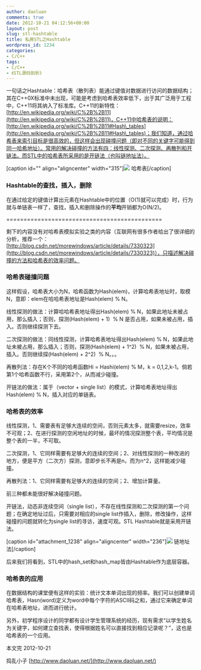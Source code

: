 ```yaml
---
author: daoluan
comments: true
date: 2012-10-21 04:12:56+00:00
layout: post
slug: stl-hashtable
title: 私房STL之Hashtable
wordpress_id: 1234
categories:
- C/C++
tags:
- C/C++
- 《STL源码剖析》
---
```


一句话之Hashtable：哈希表（散列表）能通过键值对数据进行访问的数据结构；其在C++0X标准中未出现，可能是考虑到哈希表效率低下，出于其广泛用于工程中，C++11将其纳入了标准库。C++11的新特性：[http://en.wikipedia.org/wiki/C%2B%2B11](http://en.wikipedia.org/wiki/C%2B%2B11)，C++11中哈希表的说明：[http://en.wikipedia.org/wiki/C%2B%2B11#Hash\_tables](http://en.wikipedia.org/wiki/C%2B%2B11#Hash\_tables)；我们知道，通过哈希表来索引目标是很高效的，但这样会出现碰撞问题（即对不同的关键字可能得到同一哈希地址）。常用的解决碰撞的方法有四：线性探测、二次探测、再散列和开链法。而STL中的哈希表所采用的是开链法（也叫链地址法）。

<!-- more -->

[caption id="" align="aligncenter" width="315"]![](http://upload.wikimedia.org/wikipedia/commons/thumb/7/7d/Hash\_table\_3\_1\_1\_0\_1\_0\_0\_SP.svg/315px-Hash\_table\_3\_1\_1\_0\_1\_0\_0\_SP.svg.png) 哈希表[/caption]


### Hashtable的查找，插入，删除


在通过给定的键值计算出元素在Hashtable中的位置（O(1)就可以完成）时，行为就与单链表一样了，查找，插入和删除操作的**平均**开销都为O(N/2)。


=============================================


剩下的内容没有对哈希表模拟实验之类的内容（互联网有很多作者给出了很详细的分析，推荐一个：[http://blog.csdn.net/morewindows/article/details/7330323](http://blog.csdn.net/morewindows/article/details/7330323)），只描述解决碰撞的方法和哈希表的效率问题。


### 哈希表碰撞问题


这样假设，哈希表大小为N，哈希函数为Hash(elem)，计算哈希表地址时，取模N，意即：elem在哈哈希表地址是Hash(elem) % N。

线性探测的做法：计算哈哈希表地址得出Hash(elem) % N，如果此地址未被占用，那么插入；否则，探测(Hash(elem) + 1)  % N 是否占用，如果未被占用，插入。否则继续探测下去。

二次探测的做法：同线性探测，计算哈希表地址得出Hash(elem) % N，如果此地址未被占用，那么插入；否则，探测(Hash(elem) + 1^2)  % N，如果未被占用，插入。否则继续探(Hash(elem) + 2^2)  % N。。。

再散列法：存在K个不同的哈希函数Hi = Hashi(elem) % M，k = 0,1,2,k-1。倘若第1个哈希函数不行，采用第2个，从而减少碰撞。

开链法的做法：属于（vector + single list）的模式，计算哈希表地址得出Hash(elem) % N，插入对应的单链表。


### 哈希表的效率


线性探测，1、需要表有足够大连续的空间，否则元素太多，就需要resize，效率不可观；2、在进行探测的空闲地址的时候，最坏的情况探测整个表，平均情况是整个表的一半，不可取。

二次探测，1、它同样需要有足够大的连续的空间；2、对线性探测的一种改进的地方，便是平方（二次方）探测，意即步长不再是n，而为n^2，这样能减少碰撞。

再散列法：1、它同样需要有足够大的连续的空间；2、增加计算量。

前三种都未能很好解决碰撞问题。

开链法，动态非连续空间（single list），不存在线性探测和二次探测的第一个问题；在确定地址过后，只需要对相应的single list作插入，删除，修改操作，这样碰撞的问题就转化为single list的寻访，速度可观。STL Hashtable就是采用开链法。

[caption id="attachment\_1238" align="aligncenter" width="236"][![](http://daoluan.net/blog/wp-content/uploads/2012/10/Hashtable\_with\_slist.jpg)](http://daoluan.net/blog/stl-hashtable/hashtable\_with\_slist/) 链地址法[/caption]

后来我们将看到，STL中的hash\_set和hash\_map皆由Hashtable作为底层容器。


### 哈希表的应用


在数据结构的课堂便有这样的实验：统计文本单词出现的频率。我们可以创建单词哈希表，Hasn(word)定义为word中每个字符的ASCII码之和，通过它来确定单词在哈希表地址，进而进行统计。

另外，初学程序设计的同学都有设计学生管理系统的经历，现有需求“以学生姓名为关键字，如何建立查找表，使得根据姓名可以直接找到相应记录呢？”，这也是哈希表的一个应用。

本文完 2012-10-21

捣乱小子 [http://www.daoluan.net/](http://www.daoluan.net/)
